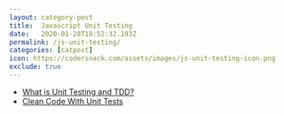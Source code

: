 ```yaml
---
layout: category-post
title:  Javascript Unit Testing
date:   2020-01-28T18:52:32.193Z
permalink: /js-unit-testing/
categories: [catpost]
icon: https://codersnack.com/assets/images/js-unit-testing-icon.png
exclude: true
---
```

 * [What is Unit Testing and TDD?](https://codersnack.com/js-unit-testing-whatis-tdd) 
 * [Clean Code With Unit Tests](https://codersnack.com/js-unit-testing-clean-code) 
